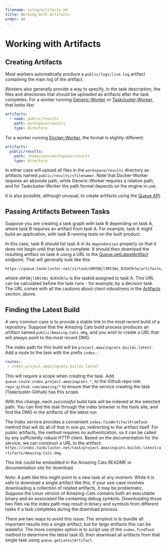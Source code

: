 ```yaml
---
filename: using/artifacts.md
title: Working With Artifacts
order: 60
---
```


# Working with Artifacts

## Creating Artifacts

Most workers automatically produce a `public/logs/live.log` artifact containing
the main log of the artifact.

Workers also generally provide a way to specify, in the task description, the
files and directories that should be uploaded as artifacts after the task
completes. For a worker running
[Generic-Worker](/docs/reference/workers/generic-worker/docs/payload) or
[Taskcluster-Worker](https://github.com/taskcluster/taskcluster-worker/blob/master/plugins/artifacts/payloadschema.go), that looks like:

```yaml
artifacts:
  - name: public/results
    path: workspace/results
    type: directory
```

Tor a worker running
[Docker-Worker](/docs/reference/workers/docker-worker/docs/payload), the format is
slightly different:

```yaml
artifacts:
  public/results:
    path: /home/user/workspace/results
    type: directory
```

In either case will upload all files in the `workspace/results` directory as
artifacts named `public/results/<filename>`. Note that Docker-Worker requires
an absolute path, while Generic-Worker requires a relative path, and for
Taskcluster-Worker the path format depends on the engine in use.

It is also possible, although unusual, to create artifacts using the [Queue
API](/docs/reference/platform/taskcluster-queue/references/api#createArtifact).

## Passing Artifacts Between Tasks

Suppose you are creating a task graph with task B depending on task A, where
task B requires an artifact from task A. For example, task A might build an
application, with task B running tests on the built product.

In this case, task B should list task A in its `dependencies` property so that
it does not begin until that task is complete. It should then download the
resulting artifact on task A using a URL to the
[Queue.getLatestArtifact](/docs/reference/platform/taskcluster-queue/references/api#getLatestArtifact)
endpoint. That will generally look like this:

    https://queue.taskcluster.net/v1/task/URFDBjl5RtSNz_NJEH3hlw/artifacts/public/build.zip

where `URFDBjl5RtSNz_NJEH3hlw` is the taskId assigned to task A. This URL can
be calculated before the task runs - for example, by a decision task.  The URL
comes with all the cautions about client robustness in the
[Artifacts](/docs/manual/tasks/artifacts) section, above.

## Finding the Latest Build

A very common case is to provide a stable link to the most recent build of a
repository. Suppose that the Amazing Cats build process produces an artifact
named `public/Amazing-Cats.dmg`, and you wish to create a URL that will always
point to the most recent DMG.

The index path for this build will be `project.amazingcats.builds.latest`. Add
a route to the task with the prefix `index.`:

```yaml
routes:
 - index.project.amazingcats.builds.latest
```

This will require a scope when creating the task. Add
`queue:route:index.project.amazingcats.*`, to the Github repo role
`repo:github.com/amazing/*` to ensure that the service creating the task
(Taskcluster-Github) has this scope.

With this change, each *successful* build task will be indexed at the selected
path. You can find the task through the index browser in the tools site, and
find the DMG in the artifacts of the latest run

The Index service provides a convenient `index.findArtifactFromTask` method
that will do all of that in one go, redirecting to the artifact itself. For
public artifacts, the method requires no authentication, so it can be called by
any sufficiently robust HTTP client. Based on the documentation for the
service, we can construct a URL to the artifact:
`https://index.taskcluster.net/task/project.amazingcats.builds.latest/artifacts/Amazing-Cats.dmg`.

This link could be embedded in the Amazing Cats README or documentation site
for download.

_Note:_ A path like this might point to a new task at any moment. While it is
safe to download a single artifact like this, if your use-case involves
downloading a collection of related artifacts, it may be problematic. Suppose
the Linux version of Amazing-Cats contains both an executable binary and an
associated file containing debug symbols. Downloading those two files via the
index path may result in binary and symbols from different tasks if a task
completes during the download process.

There are two ways to avoid this issue. The simplest is to bundle all important
results into a single artifact, but for large artifacts this can be wasteful.
The more complex option is to script use of the `index.findTask` method to
determine the latest task ID, then download all artifacts from that single task
using `queue.getLatestArtifact`.
